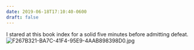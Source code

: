 ```yaml
---
date: 2019-06-18T17:10:40-0600
draft: false
---
```


I stared at this book index for a solid five minutes before admitting defeat. ![F267B321-BA7C-41F4-95E9-4AAB898398D0.jpg](http://ianwhitney.micro.blog/uploads/2019/d214bec6ef.jpg)

